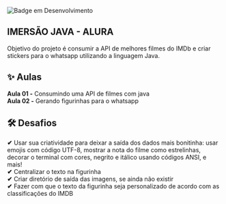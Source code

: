 ![Badge em Desenvolvimento](http://img.shields.io/static/v1?label=STATUS&message=EM%20DESENVOLVIMENTO&color=GREEN&style=for-the-badge)
## IMERSÃO JAVA - ALURA
Objetivo do projeto é consumir a API de melhores filmes do IMDb e criar stickers para o whatsapp utilizando a linguagem Java. 


## ✨ Aulas

**Aula 01 -** Consumindo uma API de filmes com java <br>
**Aula 02 -** Gerando figurinhas para o whatsapp

## 🛠️ Desafios

**✔** Usar sua criatividade para deixar a saída dos dados mais bonitinha: usar emojis com código UTF-8, mostrar a nota do filme como estrelinhas, decorar o terminal com cores, negrito e itálico usando códigos ANSI, e mais! <br>
**✔** Centralizar o texto na figurinha <br>
**✔** Criar diretório de saída das imagens, se ainda não existir <br>
**✔** Fazer com que o texto da figurinha seja personalizado de acordo com as classificações do IMDB <br>
